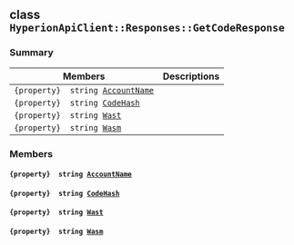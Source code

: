 ## class `HyperionApiClient::Responses::GetCodeResponse` 

### Summary

 Members                        | Descriptions                                
--------------------------------|---------------------------------------------
`{property}  string `[`AccountName`](#class_hyperion_api_client_1_1_responses_1_1_get_code_response_1a635084e524fbb2366267e7f5ddc82780) | 
`{property}  string `[`CodeHash`](#class_hyperion_api_client_1_1_responses_1_1_get_code_response_1a9247dae4926b0c91d5e221663a245996) | 
`{property}  string `[`Wast`](#class_hyperion_api_client_1_1_responses_1_1_get_code_response_1a65145bdba691d650a546a6620c08296a) | 
`{property}  string `[`Wasm`](#class_hyperion_api_client_1_1_responses_1_1_get_code_response_1a3352f0178f3a26dcc37c3c2b3599d35e) | 

### Members

#### `{property}  string `[`AccountName`](#class_hyperion_api_client_1_1_responses_1_1_get_code_response_1a635084e524fbb2366267e7f5ddc82780) 

#### `{property}  string `[`CodeHash`](#class_hyperion_api_client_1_1_responses_1_1_get_code_response_1a9247dae4926b0c91d5e221663a245996) 

#### `{property}  string `[`Wast`](#class_hyperion_api_client_1_1_responses_1_1_get_code_response_1a65145bdba691d650a546a6620c08296a) 

#### `{property}  string `[`Wasm`](#class_hyperion_api_client_1_1_responses_1_1_get_code_response_1a3352f0178f3a26dcc37c3c2b3599d35e) 

